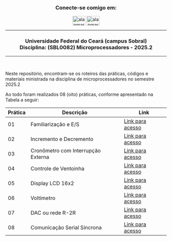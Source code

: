 <h3 align="center">Conecte-se comigo em:</h3>
<p align="center">
<a href="https://linkedin.com/in/alanmarquesrocha" target="blank"><img align="center" src="https://raw.githubusercontent.com/rahuldkjain/github-profile-readme-generator/master/src/images/icons/Social/linked-in-alt.svg" alt="alanmarquesrocha" height="30" width="40" /></a>
<a href="https://instagram.com/alanmarquesrocha" target="blank"><img align="center" src="https://raw.githubusercontent.com/rahuldkjain/github-profile-readme-generator/master/src/images/icons/Social/instagram.svg" alt="alanmarquesrocha" height="30" width="40" /></a>
</p>

---

<h3 align="center"> 
	 Universidade Federal do Ceará (campus Sobral) <br>
  Disciplina: (SBL0082) Microprocessadores - 2025.2
</h3>

---

<br>

Neste repositório, encontram-se os roteiros das práticas, códigos e materiais ministrada na disciplina de microprocessadores no semestre 2025.2 <br>

Ao todo foram realizados 08 (oito) práticas, conforme apresentado na Tabela a seguir:

| Prática | Descrição | Link |
| --- | --- | --- |
| 01 | Familiarização e E/S | [Link para acesso](https://github.com/AlanMarquesRocha/microprocessadores_2025_2/tree/master/Pr%C3%A1ticas/Pr%C3%A1tica%2001)
| 02 | Incremento e Decremento| [Link para acesso](-)
| 03 | Cronômetro com Interrupção Externa | [Link para acesso](-)
| 04 | Controle de Ventoinha | [Link para acesso](-)
| 05 | Display LCD 16x2 | [Link para acesso](-)
| 06 | Voltímetro | [Link para acesso](-)
| 07 | DAC ou rede R-2R | [Link para acesso](-)
| 08 | Comunicação Serial Síncrona | [Link para acesso](-)

<br>
